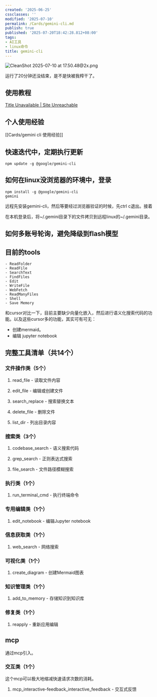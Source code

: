 ```yaml
---
created: '2025-06-25'
cssclasses: ''
modified: '2025-07-10'
permalink: /Cards/gemini-cli.md
publish: true
published: '2025-07-20T18:42:28.812+08:00'
tags:
- AI工具
- linux命令
title: gemini-cli
---
```

![CleanShot 2025-07-10 at 17.50.48@2x.png](https://pub-pic.oldwinter.top/2025/07/d7bbeeb0693c3a6118a7a252a8e6ecdc.png)

运行了20分钟还没结束，是不是快被我榨干了。

## 使用教程

[Title Unavailable \| Site Unreachable](https://github.com/google-gemini/gemini-cli/blob/main/docs/index.md)

## 个人使用经验

[[Cards/gemini cli 使用经验]]

## 快速迭代中，定期执行更新

```
npm update -g @google/gemini-cli
```

## 如何在linux没浏览器的环境中，登录

```
npm install -g @google/gemini-cli
gemini
```

远程先安装gemini-cli，然后等要经过浏览器验证的时候，先ctrl c退出。接着

在本机登录后，将~/.gemini目录下的文件拷贝到远程linux的~/.gemini目录。

## 如何多账号轮询，避免降级到flash模型

## 目前的tools

    - ReadFolder
    - ReadFile
    - SearchText
    - FindFiles
    - Edit
    - WriteFile
    - WebFetch
    - ReadManyFiles
    - Shell
    - Save Memory

和cursor对比一下，目前主要缺少向量化嵌入，然后进行语义化搜索代码的功能。以及这些cursor多的功能，其实可有可无：

- 创建mermaid。
- 编辑 jupyter notebook


## 完整工具清单（共14个）

### 文件操作类（5个）

1. read_file - 读取文件内容

2. edit_file - 编辑或创建文件

3. search_replace - 搜索替换文本

4. delete_file - 删除文件

5. list_dir - 列出目录内容

### 搜索类（3个）

1. codebase_search - 语义搜索代码

2. grep_search - 正则表达式搜索

3. file_search - 文件路径模糊搜索

### 执行类（1个）

1. run_terminal_cmd - 执行终端命令

### 专用编辑类（1个）

1. edit_notebook - 编辑Jupyter notebook

### 信息获取类（1个）

1. web_search - 网络搜索

### 可视化类（1个）

1. create_diagram - 创建Mermaid图表

### 知识管理类（1个）

1. add_to_memory - 存储知识到知识库

### 修复类（1个）

1. reapply - 重新应用编辑


## mcp

通过mcp引入。
### 交互类（1个）

这个mcp可以极大地缩减快速请求次数的消耗。

1. mcp_interactive-feedback_interactive_feedback - 交互式反馈
